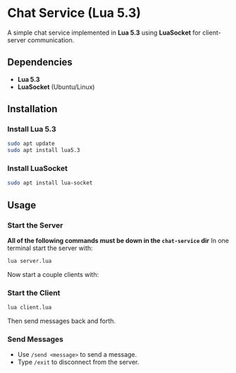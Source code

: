 # **Chat Service (Lua 5.3)**
A simple chat service implemented in **Lua 5.3** using **LuaSocket** for client-server communication.

## **Dependencies**
- **Lua 5.3**
- **LuaSocket** (Ubuntu/Linux)

## **Installation**
### **Install Lua 5.3**
```bash
sudo apt update
sudo apt install lua5.3
```

### **Install LuaSocket**
```bash
sudo apt install lua-socket
```

## **Usage**
### **Start the Server**
**All of the following commands must be down in the `chat-service` dir**
In one terminal start the server with:
```bash
lua server.lua
```
Now start a couple clients with:
### **Start the Client**
```bash
lua client.lua
```

Then send messages back and forth.
### **Send Messages**
- Use `/send <message>` to send a message.
- Type `/exit` to disconnect from the server.

